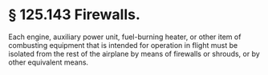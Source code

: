 # § 125.143   Firewalls.

Each engine, auxiliary power unit, fuel-burning heater, or other item of combusting equipment that is intended for operation in flight must be isolated from the rest of the airplane by means of firewalls or shrouds, or by other equivalent means. 




